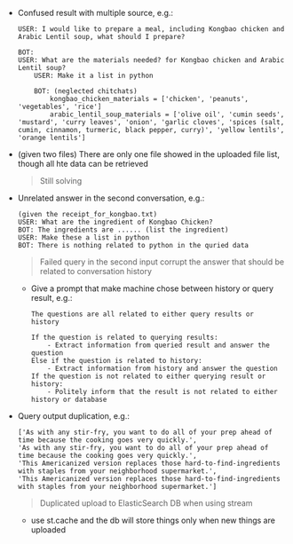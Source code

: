 - Confused result with multiple source, e.g.:
    ```
    USER: I would like to prepare a meal, including Kongbao chicken and Arabic Lentil soup, what should I prepare?

    BOT:
    USER: What are the materials needed? for Kongbao chicken and Arabic Lentil soup?
        USER: Make it a list in python

        BOT: (neglected chitchats)
            kongbao_chicken_materials = ['chicken', 'peanuts', 'vegetables', 'rice']
            arabic_lentil_soup_materials = ['olive oil', 'cumin seeds', 'mustard', 'curry leaves', 'onion', 'garlic cloves', 'spices (salt, cumin, cinnamon, turmeric, black pepper, curry)', 'yellow lentils', 'orange lentils']
    ```

- (given two files) There are only one file showed in the uploaded file list, though all hte data can be retrieved
    > Still solving

- Unrelated answer in the second conversation, e.g.:
    ```
    (given the receipt_for_kongbao.txt)
    USER: What are the ingredient of Kongbao Chicken?
    BOT: The ingredients are ...... (list the ingredient)
    USER: Make these a list in python
    BOT: There is nothing related to python in the quried data
    ```
    > Failed query in the second input corrupt the answer that should be related to conversation history
    - Give a prompt that make machine chose between history or query result, e.g.:
        ```
        The questions are all related to either query results or history

        If the question is related to querying results:
            - Extract information from queried result and answer the question
        Else if the question is related to history:
            - Extract information from history and answer the question
        If the question is not related to either querying result or history:
            - Politely inform that the result is not related to either history or database

        ```

- Query output duplication, e.g.:
    ```
    ['As with any stir-fry, you want to do all of your prep ahead of time because the cooking goes very quickly.',
    'As with any stir-fry, you want to do all of your prep ahead of time because the cooking goes very quickly.',
    'This Americanized version replaces those hard-to-find-ingredients with staples from your neighborhood supermarket.',
    'This Americanized version replaces those hard-to-find-ingredients with staples from your neighborhood supermarket.']
    ```
    > Duplicated upload to ElasticSearch DB when using stream
    - use st.cache and the db will store things only when new things are uploaded